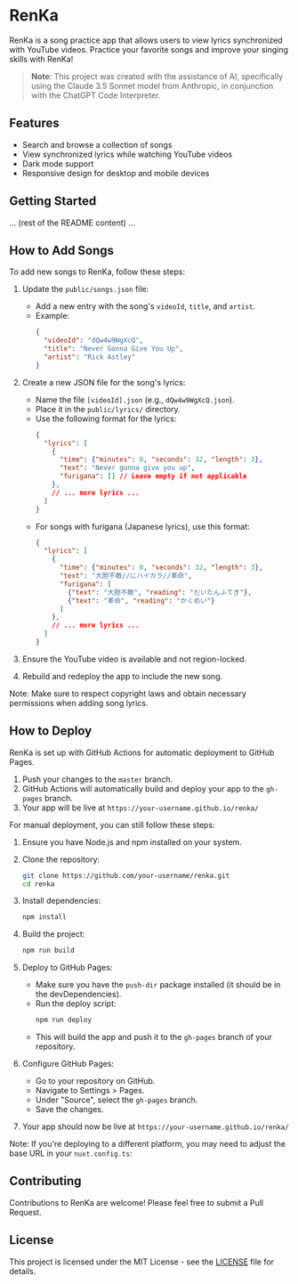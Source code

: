 # RenKa

RenKa is a song practice app that allows users to view lyrics synchronized with YouTube videos. Practice your favorite songs and improve your singing skills with RenKa!

> **Note**: This project was created with the assistance of AI, specifically using the Claude 3.5 Sonnet model from Anthropic, in conjunction with the ChatGPT Code Interpreter.

## Features

- Search and browse a collection of songs
- View synchronized lyrics while watching YouTube videos
- Dark mode support
- Responsive design for desktop and mobile devices

## Getting Started

... (rest of the README content) ...

## How to Add Songs

To add new songs to RenKa, follow these steps:

1. Update the `public/songs.json` file:
   - Add a new entry with the song's `videoId`, `title`, and `artist`.
   - Example:
     ```json
     {
       "videoId": "dQw4w9WgXcQ",
       "title": "Never Gonna Give You Up",
       "artist": "Rick Astley"
     }
     ```

2. Create a new JSON file for the song's lyrics:
   - Name the file `[videoId].json` (e.g., `dQw4w9WgXcQ.json`).
   - Place it in the `public/lyrics/` directory.
   - Use the following format for the lyrics:
     ```json
     {
       "lyrics": [
         {
           "time": {"minutes": 0, "seconds": 32, "length": 3},
           "text": "Never gonna give you up",
           "furigana": [] // Leave empty if not applicable
         },
         // ... more lyrics ...
       ]
     }
     ```
   - For songs with furigana (Japanese lyrics), use this format:
     ```json
     {
       "lyrics": [
         {
           "time": {"minutes": 0, "seconds": 32, "length": 3},
           "text": "大胆不敵//にハイカラ//革命",
           "furigana": [
             {"text": "大胆不敵", "reading": "だいたんふてき"},
             {"text": "革命", "reading": "かくめい"}
           ]
         },
         // ... more lyrics ...
       ]
     }
     ```

3. Ensure the YouTube video is available and not region-locked.

4. Rebuild and redeploy the app to include the new song.

Note: Make sure to respect copyright laws and obtain necessary permissions when adding song lyrics.

## How to Deploy

RenKa is set up with GitHub Actions for automatic deployment to GitHub Pages.

1. Push your changes to the `master` branch.
2. GitHub Actions will automatically build and deploy your app to the `gh-pages` branch.
3. Your app will be live at `https://your-username.github.io/renka/`

For manual deployment, you can still follow these steps:

1. Ensure you have Node.js and npm installed on your system.

2. Clone the repository:
   ```bash
   git clone https://github.com/your-username/renka.git
   cd renka
   ```

3. Install dependencies:
   ```bash
   npm install
   ```

4. Build the project:
   ```bash
   npm run build
   ```

5. Deploy to GitHub Pages:
   - Make sure you have the `push-dir` package installed (it should be in the devDependencies).
   - Run the deploy script:
     ```bash
     npm run deploy
     ```
   - This will build the app and push it to the `gh-pages` branch of your repository.

6. Configure GitHub Pages:
   - Go to your repository on GitHub.
   - Navigate to Settings > Pages.
   - Under "Source", select the `gh-pages` branch.
   - Save the changes.

7. Your app should now be live at `https://your-username.github.io/renka/`

Note: If you're deploying to a different platform, you may need to adjust the base URL in your `nuxt.config.ts`:

## Contributing

Contributions to RenKa are welcome! Please feel free to submit a Pull Request.

## License

This project is licensed under the MIT License - see the [LICENSE](LICENSE) file for details.